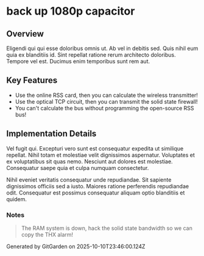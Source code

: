 # back up 1080p capacitor

## Overview
Eligendi qui qui esse doloribus omnis ut. Ab vel in debitis sed. Quis nihil eum quia ex blanditiis id. Sint repellat ratione rerum architecto doloribus. Tempore vel est. Ducimus enim temporibus sunt rem aut.

## Key Features
- Use the online RSS card, then you can calculate the wireless transmitter!
- Use the optical TCP circuit, then you can transmit the solid state firewall!
- You can't calculate the bus without programming the open-source RSS bus!

## Implementation Details
Vel fugit qui. Excepturi vero sunt est consequatur expedita ut similique repellat. Nihil totam et molestiae velit dignissimos aspernatur. Voluptates et ex voluptatibus sit quas nemo. Nesciunt aut dolores est molestiae. Consequatur saepe quia et culpa numquam consectetur.
 Nihil eveniet veritatis consequatur unde repudiandae. Sit sapiente dignissimos officiis sed a iusto. Maiores ratione perferendis repudiandae odit. Consequatur est possimus consequatur aliquam optio blanditiis et quidem.

### Notes
> The RAM system is down, hack the solid state bandwidth so we can copy the THX alarm!

Generated by GitGarden on 2025-10-10T23:46:00.124Z
